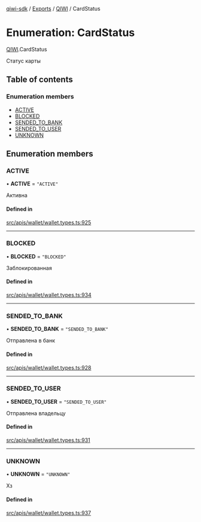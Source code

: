 [qiwi-sdk](../README.md) / [Exports](../modules.md) / [QIWI](../modules/QIWI.md) / CardStatus

# Enumeration: CardStatus

[QIWI](../modules/QIWI.md).CardStatus

Статус карты

## Table of contents

### Enumeration members

- [ACTIVE](QIWI.CardStatus.md#active)
- [BLOCKED](QIWI.CardStatus.md#blocked)
- [SENDED\_TO\_BANK](QIWI.CardStatus.md#sended_to_bank)
- [SENDED\_TO\_USER](QIWI.CardStatus.md#sended_to_user)
- [UNKNOWN](QIWI.CardStatus.md#unknown)

## Enumeration members

### ACTIVE

• **ACTIVE** = `"ACTIVE"`

Активна

#### Defined in

[src/apis/wallet/wallet.types.ts:925](https://github.com/AlexXanderGrib/node-qiwi-sdk/blob/1999c21/src/apis/wallet/wallet.types.ts#L925)

___

### BLOCKED

• **BLOCKED** = `"BLOCKED"`

Заблокированная

#### Defined in

[src/apis/wallet/wallet.types.ts:934](https://github.com/AlexXanderGrib/node-qiwi-sdk/blob/1999c21/src/apis/wallet/wallet.types.ts#L934)

___

### SENDED\_TO\_BANK

• **SENDED\_TO\_BANK** = `"SENDED_TO_BANK"`

Отправлена в банк

#### Defined in

[src/apis/wallet/wallet.types.ts:928](https://github.com/AlexXanderGrib/node-qiwi-sdk/blob/1999c21/src/apis/wallet/wallet.types.ts#L928)

___

### SENDED\_TO\_USER

• **SENDED\_TO\_USER** = `"SENDED_TO_USER"`

Отправлена владельцу

#### Defined in

[src/apis/wallet/wallet.types.ts:931](https://github.com/AlexXanderGrib/node-qiwi-sdk/blob/1999c21/src/apis/wallet/wallet.types.ts#L931)

___

### UNKNOWN

• **UNKNOWN** = `"UNKNOWN"`

Хз

#### Defined in

[src/apis/wallet/wallet.types.ts:937](https://github.com/AlexXanderGrib/node-qiwi-sdk/blob/1999c21/src/apis/wallet/wallet.types.ts#L937)
